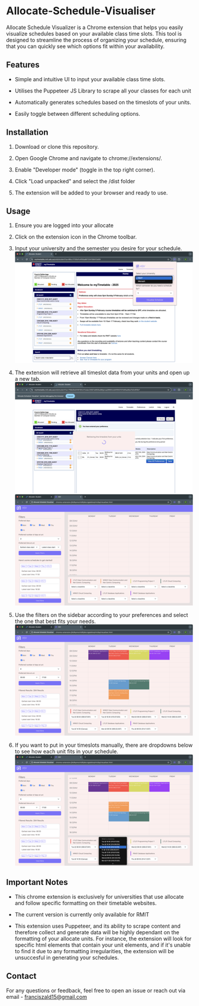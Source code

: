 # Allocate-Schedule-Visualiser

Allocate Schedule Visualizer is a Chrome extension that helps you easily visualize schedules based on your available class time slots. This tool is designed to streamline the process of organizing your schedule, ensuring that you can quickly see which options fit within your availability.

## Features

- Simple and intuitive UI to input your available class time slots.

- Utilises the Puppeteer JS Library to scrape all your classes for each unit

- Automatically generates schedules based on the timeslots of your units.

- Easily toggle between different scheduling options.

## Installation

1. Download or clone this repository.

2. Open Google Chrome and navigate to chrome://extensions/.

3. Enable "Developer mode" (toggle in the top right corner).

4. Click "Load unpacked" and select the /dist folder

5. The extension will be added to your browser and ready to use.

## Usage

1. Ensure you are logged into your allocate

2. Click on the extension icon in the Chrome toolbar.

3. Input your university and the semester you desire for your schedule.
   ![ASV Extension popup](popup.png)

4. The extension will retrieve all timeslot data from your units and open up a new tab.
   ![ASV Extension retrieving timeslots](retrieval.png)
   ![Visualiser/Schedule page for ASV](visualiser.png)
5. Use the filters on the sidebar according to your preferences and select the one that best fits your needs.
   ![Filtering through schedules](filter.png)
6. If you want to put in your timeslots manually, there are dropdowns below to see how each unit fits in your schedule.
   ![Manual allocate](manual.png)

## Important Notes

- This chrome extension is exclusively for universities that use allocate and follow specific formatting on their timetable websites.

- The current version is currently only available for RMIT

- This extension uses Puppeteer, and its ability to scrape content and therefore collect and generate data will be highly dependant on the formatting of your allocate units. For instance, the extension will look for specific html elements that contain your unit elements, and if it's unable to find it due to any formatting irregularities, the extension will be unsuccesful in generating your schedules.

## Contact

For any questions or feedback, feel free to open an issue or reach out via email - franciszald15@gmail.com
